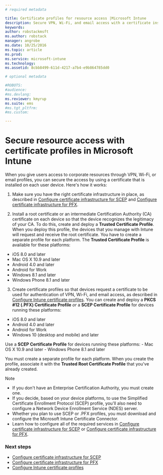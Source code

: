 ```yaml
---
# required metadata

title: Certificate profiles for resource access |Microsoft Intune
description: Secure VPN, Wi-Fi, and email access with a certificate installed on each user device.
keywords:
author: robstackmsft
ms.author: robstack
manager: angrobe
ms.date: 10/25/2016
ms.topic: article
ms.prod:
ms.service: microsoft-intune
ms.technology:
ms.assetid: 8cbb8499-611d-4217-a7b4-e9b864785dd0

# optional metadata

#ROBOTS:
#audience:
#ms.devlang:
ms.reviewer: kmyrup
ms.suite: ems
#ms.tgt_pltfrm:
#ms.custom:

---
```


# Secure resource access with certificate profiles in Microsoft Intune
When you give users access to corporate resources through VPN, Wi-Fi, or email profiles, you can secure the access by using a certificate that is installed on each user device. Here's how it works:

1. Make sure you have the right certificate infrastructure in place, as described in [Configure certificate infrastructure for SCEP](configure-certificate-infrastructure-for-scep.md) and [Configure certificate infrastructure for PFX](configure-certificate-infrastructure-for-pfx.md).

2. Install a root certificate or an intermediate Certification Authority (CA) certificate on each device so that the device recognizes the legitimacy of your CA. To do this, create and deploy a **Trusted Certificate Profile**. When you deploy this profile, the devices that you manage with Intune will request and receive the root certificate. You have to create a separate profile for each platform. The **Trusted Certificate Profile** is available for these platforms:
 -  iOS 8.0 and later
 -  Mac OS X 10.9 and later
 -  Android 4.0 and later
 -  Android for Work
 -  Windows 8.1 and later
 -  Windows Phone 8.1 and later

3. Create certificate profiles so that devices request a certificate to be used for authentication of VPN, Wi-Fi, and email access, as described in [Configure Intune certificate profiles](configure-intune-certificate-profiles.md). You can create and deploy a **PKCS #12 (.PFX) Certificate Profile** *or* a **SCEP Certificate Profile** for devices running these platforms:

  -  iOS 8.0 and later
  -  Android 4.0 and later
  -  Android for Work
  -  Windows 10 (desktop and mobile) and later

  Use a **SCEP Certificate Profile** for devices running these platforms:
    -   Mac OS X 10.9 and later
    -   Windows Phone 8.1 and later

You must create a separate profile for each platform. When you create the profile, associate it with the **Trusted Root Certificate Profile** that you've already created.

> [!NOTE]           
> - If you don't have an Enterprise Certification Authority, you must create one.
>- If you decide, based on your device platforms, to use the Simplified Certificate Enrollment Protocol (SCEP) profile, you'll also need to configure a Network Device Enrollment Service (NDES) server.
>-  Whether you plan to use SCEP or .PFX profiles, you must download and configure the Microsoft Intune Certificate Connector.
>-  Learn how to configure all of the required services in [Configure certificate infrastructure for SCEP](configure-certificate-infrastructure-for-scep.md) or [Configure certificate infrastructure for PFX](configure-certificate-infrastructure-for-pfx.md).

### Next steps
- [Configure certificate infrastructure for SCEP](configure-certificate-infrastructure-for-scep.md)
- [Configure certificate infrastructure for PFX](configure-certificate-infrastructure-for-pfx.md)
- [Configure Intune certificate profiles](configure-intune-certificate-profiles.md)
